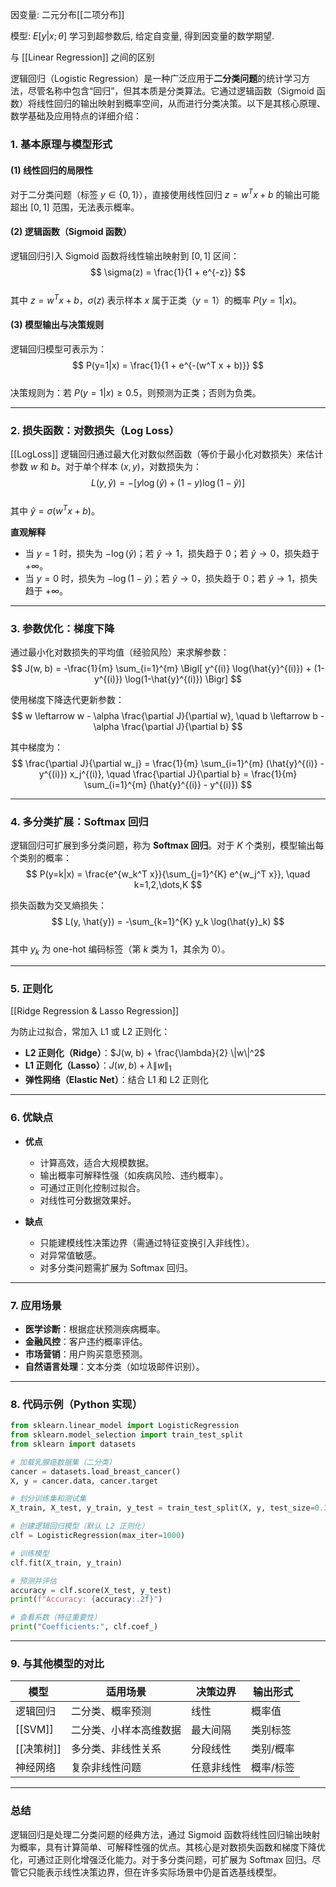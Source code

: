 因变量: 二元分布[[二项分布]]

模型: $E[y|x;\theta]$ 学习到超参数后, 给定自变量, 得到因变量的数学期望.



与 [[Linear Regression]] 之间的区别


逻辑回归（Logistic Regression）是一种广泛应用于**二分类问题**的统计学习方法，尽管名称中包含“回归”，但其本质是分类算法。它通过逻辑函数（Sigmoid 函数）将线性回归的输出映射到概率空间，从而进行分类决策。以下是其核心原理、数学基础及应用特点的详细介绍：

### 1. 基本原理与模型形式

#### (1) 线性回归的局限性  
对于二分类问题（标签 $y \in \{0, 1\}$），直接使用线性回归 $z = w^T x + b$ 的输出可能超出 $[0, 1]$ 范围，无法表示概率。

#### (2) 逻辑函数（Sigmoid 函数）  
逻辑回归引入 Sigmoid 函数将线性输出映射到 $[0, 1]$ 区间：  
$$ \sigma(z) = \frac{1}{1 + e^{-z}} $$  
其中 $z = w^T x + b$，$\sigma(z)$ 表示样本 $x$ 属于正类（$y=1$）的概率 $P(y=1|x)$。

#### (3) 模型输出与决策规则  
逻辑回归模型可表示为：  
$$ P(y=1|x) = \frac{1}{1 + e^{-(w^T x + b)}} $$  
决策规则为：若 $P(y=1|x) \geq 0.5$，则预测为正类；否则为负类。

---

### 2. 损失函数：对数损失（Log Loss）
[[LogLoss]]
逻辑回归通过最大化对数似然函数（等价于最小化对数损失）来估计参数 $w$ 和 $b$。对于单个样本 $(x, y)$，对数损失为：  
$$ L(y, \hat{y}) = -\bigl[ y \log(\hat{y}) + (1-y)\log(1-\hat{y}) \bigr] $$  
其中 $\hat{y} = \sigma(w^T x + b)$。

**直观解释**  
- 当 $y=1$ 时，损失为 $-\log(\hat{y})$；若 $\hat{y} \to 1$，损失趋于 $0$；若 $\hat{y} \to 0$，损失趋于 $+\infty$。  
- 当 $y=0$ 时，损失为 $-\log(1-\hat{y})$；若 $\hat{y} \to 0$，损失趋于 $0$；若 $\hat{y} \to 1$，损失趋于 $+\infty$。

---

### 3. 参数优化：梯度下降

通过最小化对数损失的平均值（经验风险）来求解参数：  
$$ J(w, b) = -\frac{1}{m} \sum_{i=1}^{m} \Bigl[ y^{(i)} \log(\hat{y}^{(i)}) + (1-y^{(i)}) \log(1-\hat{y}^{(i)}) \Bigr] $$  

使用梯度下降迭代更新参数：  
$$ w \leftarrow w - \alpha \frac{\partial J}{\partial w}, \quad b \leftarrow b - \alpha \frac{\partial J}{\partial b} $$  

其中梯度为：  
$$ \frac{\partial J}{\partial w_j} = \frac{1}{m} \sum_{i=1}^{m} (\hat{y}^{(i)} - y^{(i)}) x_j^{(i)}, \quad \frac{\partial J}{\partial b} = \frac{1}{m} \sum_{i=1}^{m} (\hat{y}^{(i)} - y^{(i)}) $$

---

### 4. 多分类扩展：Softmax 回归

逻辑回归可扩展到多分类问题，称为 **Softmax 回归**。对于 $K$ 个类别，模型输出每个类别的概率：  
$$ P(y=k|x) = \frac{e^{w_k^T x}}{\sum_{j=1}^{K} e^{w_j^T x}}, \quad k=1,2,\dots,K $$  

损失函数为交叉熵损失：  
$$ L(y, \hat{y}) = -\sum_{k=1}^{K} y_k \log(\hat{y}_k) $$  
其中 $y_k$ 为 one-hot 编码标签（第 $k$ 类为 1，其余为 0）。

---

### 5. 正则化
[[Ridge Regression & Lasso Regression]]

为防止过拟合，常加入 L1 或 L2 正则化：  
- **L2 正则化（Ridge）**：$J(w, b) + \frac{\lambda}{2} \|w\|^2$  
- **L1 正则化（Lasso）**：$J(w, b) + \lambda \|w\|_1$  
- **弹性网络（Elastic Net）**：结合 L1 和 L2 正则化  

---

### 6. 优缺点

- **优点**  
  - 计算高效，适合大规模数据。  
  - 输出概率可解释性强（如疾病风险、违约概率）。  
  - 可通过正则化控制过拟合。  
  - 对线性可分数据效果好。  

- **缺点**  
  - 只能建模线性决策边界（需通过特征变换引入非线性）。  
  - 对异常值敏感。  
  - 对多分类问题需扩展为 Softmax 回归。  

---

### 7. 应用场景

- **医学诊断**：根据症状预测疾病概率。  
- **金融风控**：客户违约概率评估。  
- **市场营销**：用户购买意愿预测。  
- **自然语言处理**：文本分类（如垃圾邮件识别）。  

---

### 8. 代码示例（Python 实现）

```python
from sklearn.linear_model import LogisticRegression
from sklearn.model_selection import train_test_split
from sklearn import datasets

# 加载乳腺癌数据集（二分类）
cancer = datasets.load_breast_cancer()
X, y = cancer.data, cancer.target

# 划分训练集和测试集
X_train, X_test, y_train, y_test = train_test_split(X, y, test_size=0.3, random_state=42)

# 创建逻辑回归模型（默认 L2 正则化）
clf = LogisticRegression(max_iter=1000)

# 训练模型
clf.fit(X_train, y_train)

# 预测并评估
accuracy = clf.score(X_test, y_test)
print(f"Accuracy: {accuracy:.2f}")

# 查看系数（特征重要性）
print("Coefficients:", clf.coef_)
```

---

### 9. 与其他模型的对比

| 模型      | 适用场景        | 决策边界  | 输出形式  |
| ------- | ----------- | ----- | ----- |
| 逻辑回归    | 二分类、概率预测    | 线性    | 概率值   |
| [[SVM]] | 二分类、小样本高维数据 | 最大间隔  | 类别标签  |
| [[决策树]] | 多分类、非线性关系   | 分段线性  | 类别/概率 |
| 神经网络    | 复杂非线性问题     | 任意非线性 | 概率/标签 |

---

### 总结
逻辑回归是处理二分类问题的经典方法，通过 Sigmoid 函数将线性回归输出映射为概率，具有计算简单、可解释性强的优点。其核心是对数损失函数和梯度下降优化，可通过正则化增强泛化能力。对于多分类问题，可扩展为 Softmax 回归。尽管它只能表示线性决策边界，但在许多实际场景中仍是首选基线模型。

